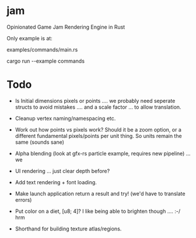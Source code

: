 # jam
Opinionated Game Jam Rendering Engine in Rust

Only example is at:

examples/commands/main.rs

cargo run --example commands

# Todo
- Is Initial dimensions pixels or points .... we probably need seperate structs to avoid mistakes .... and a scale factor ... to allow translation.
- Cleanup vertex naming/namespacing etc.
- Work out how points vs pixels work? Should it be a zoom option, or a different fundamental pixels/points per unit thing. So units remain the same (sounds sane)

- Alpha blending (look at gfx-rs particle example, requires new pipeline) ... we 

- UI rendering ... just clear depth before?

- Add text rendering  + font loading.

- Make launch application return a result and try! (we'd have to translate errors)
- Put color on a diet, [u8; 4]? I like being able to brighten though .... :-/ hrm

- Shorthand for building texture atlas/regions.

